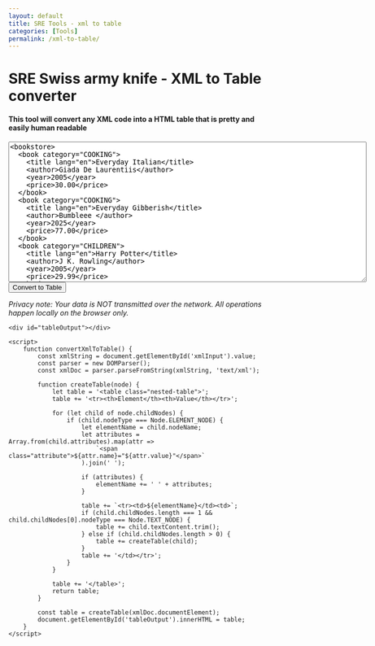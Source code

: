 ```yaml
---
layout: default
title: SRE Tools - xml to table
categories: [Tools]
permalink: /xml-to-table/
---
```

<div id="page-content">
            <h1>SRE Swiss army knife - XML to Table converter </h1>
            <h4>This tool will convert any XML code into a HTML table that is pretty and easily human readable</h4>
</div>
<head>
    <meta charset="UTF-8">
    <meta name="viewport" content="width=device-width, initial-scale=1.0">
    <title>XML to HTML Table Converter</title>
    <style>
        table {
            border-collapse: collapse;
            width: 100%;
            margin-bottom: 20px;
        }
        th, td {
            border: 1px solid #ddd;
            padding: 8px;
            text-align: left;
        }
        th {
            background-color: #f2f2f2;
        }
        .nested-table {
            margin-left: 20px;
        }
        .attribute {
            color: #0066cc;
            font-style: italic;
        }
    </style>
</head>
<body>
    <textarea id="xmlInput" rows="18" cols="85" placeholder="Paste your valid XML text here and click the convert button"><bookstore>  
  <book category="COOKING">  
    <title lang="en">Everyday Italian</title>  
    <author>Giada De Laurentiis</author>  
    <year>2005</year>  
    <price>30.00</price>  
  </book>  
  <book category="COOKING">  
    <title lang="en">Everyday Gibberish</title>  
    <author>Bumbleee </author>  
    <year>2025</year>  
    <price>77.00</price>  
  </book>  
  <book category="CHILDREN">  
    <title lang="en">Harry Potter</title>  
    <author>J K. Rowling</author>  
    <year>2005</year>  
    <price>29.99</price>  
  </book>  
  <book category="WEB">  
    <title lang="en">Learning XML</title>  
    <author>Erik T. Ray</author>  
    <year>2003</year>  
    <price>39.95</price>  
  </book>  
</bookstore>  </textarea>
    <br>
    <button onclick="convertXmlToTable()">Convert to Table</button>
    <p><i> Privacy note: Your data is NOT transmitted over the network. All operations happen locally on the browser only. </i></p>

    <div id="tableOutput"></div>

    <script>
        function convertXmlToTable() {
            const xmlString = document.getElementById('xmlInput').value;
            const parser = new DOMParser();
            const xmlDoc = parser.parseFromString(xmlString, 'text/xml');
            
            function createTable(node) {
                let table = '<table class="nested-table">';
                table += '<tr><th>Element</th><th>Value</th></tr>';

                for (let child of node.childNodes) {
                    if (child.nodeType === Node.ELEMENT_NODE) {
                        let elementName = child.nodeName;
                        let attributes = Array.from(child.attributes).map(attr => 
                            `<span class="attribute">${attr.name}="${attr.value}"</span>`
                        ).join(' ');
                        
                        if (attributes) {
                            elementName += ' ' + attributes;
                        }

                        table += `<tr><td>${elementName}</td><td>`;
                        if (child.childNodes.length === 1 && child.childNodes[0].nodeType === Node.TEXT_NODE) {
                            table += child.textContent.trim();
                        } else if (child.childNodes.length > 0) {
                            table += createTable(child);
                        }
                        table += '</td></tr>';
                    }
                }

                table += '</table>';
                return table;
            }

            const table = createTable(xmlDoc.documentElement);
            document.getElementById('tableOutput').innerHTML = table;
        }
    </script>
</body>
